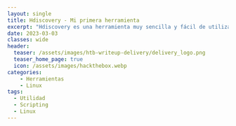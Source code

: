 ```yaml
---
layout: single
title: Hdiscovery - Mi primera herramienta
excerpt: "Hdiscovery es una herramienta muy sencilla y fácil de utilizar, util para saber a que sistema operativo nos vamos a enfrentar cuando tratemos de realizar una máquina en hackthebox, tryhackme o una auditoria."
date: 2023-03-03
classes: wide
header:
  teaser: /assets/images/htb-writeup-delivery/delivery_logo.png
  teaser_home_page: true
  icon: /assets/images/hackthebox.webp
categories:
    - Herramientas
    - Linux
tags:  
  - Utilidad
  - Scripting
  - Linux
---
```


